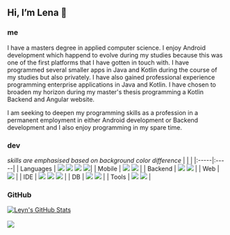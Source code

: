 ##  Hi, I’m Lena 👋

### me
I have a masters degree in applied computer science. I enjoy Android development which happend to evolve during my studies
because this was one of the first platforms that I have gotten in touch with. I have programmed several smaller apps in Java and Kotlin during the course of my studies but also privately. I have also gained professional experience programming enterprise applications in Java and Kotlin. 
I have chosen to broaden my horizon during my master's thesis programming a Kotlin Backend and Angular website. 

I am seeking to deepen my programming skills as a profession in a permanent employment in either Android development or Backend development and I also enjoy programming in my spare time.


### dev
*skills are emphasised based on background color difference*
|  |  |
|:-----|:-----|
| Languages | ![](https://img.shields.io/badge/Code-Kotlin-informational?style=flat&logo=kotlin&logoColor=white&color=4089a3) ![](https://img.shields.io/badge/Code-Java-informational?style=flat&logo=java&logoColor=white&color=4089a3) ![](https://img.shields.io/badge/Code-Typescript-informational?style=flat&logo=typescript&logoColor=white&color=bad2d4) ![](https://img.shields.io/badge/Code-Python-informational?style=flat&logo=python&logoColor=white&color=bad2d4)|
| Mobile | ![](https://img.shields.io/badge/Framework-Android_SDK-informational?style=flat&logo=android&logoColor=white&color=4089a3) ![](https://img.shields.io/badge/Framework-Flutter-informational?style=flat&logo=flutter&logoColor=white&color=bad2d4) |
| Backend | ![](https://img.shields.io/badge/Framework-Ktor-informational?style=flat&logo=kotlin&logoColor=white&color=4089a3) ![](https://img.shields.io/badge/Framework-Spring_Boot-informational?style=flat&logo=springboot&logoColor=white&color=4089a3) |
| Web | ![](https://img.shields.io/badge/Framework-Angular-informational?style=flat&logo=angular&logoColor=white&color=bad2d4) |
| IDE | ![](https://img.shields.io/badge/Editor-Android_Studio-informational?style=flat&logo=androidstudio&logoColor=white&color=4089a3) ![](https://img.shields.io/badge/Editor-IntelliJ_IDEA-informational?style=flat&logo=intellij-idea&logoColor=white&color=4089a3) ![](https://img.shields.io/badge/Editor-VS_Code-informational?style=flat&logo=visual-studio-code&logoColor=white&color=bad2d4) |
| DB | ![](https://img.shields.io/badge/DB-SQL-informational?style=flat&logo=relationaldatabase&logoColor=white&color=bad2d4) ![](https://img.shields.io/badge/DB-MongoDB-informational?style=flat&logo=mongodb&logoColor=white&color=bad2d4) |
| Tools | ![](https://img.shields.io/badge/Tools-Git-informational?style=flat&logo=git&logoColor=white&color=4089a3) ![](https://img.shields.io/badge/Tools-Docker-informational?style=flat&logo=docker&logoColor=white&color=bad2d4) |


### GitHub 

<a href="https://github.com/leyn-o/leyn-o">
  <img align="center" src="https://github-readme-stats.vercel.app/api?username=leyn-o&show_icons=true&line_height=27&count_private=true&title_color=ffffff&text_color=c9cacc&icon_color=4089a3&bg_color=1d1f21" alt="Leyn's GitHub Stats" />
</a>

<br>
<br>

<a href="https://github.com/leyn-o/leyn-o">
  <img align="center" src="https://github-readme-stats.vercel.app/api/top-langs/?username=leyn-o&title_color=ffffff&text_color=c9cacc&icon_color=2bbc8a&bg_color=1d1f21&langs_count=3" />
</a>



<!--
- 💞️ I’m looking to collaborate on ...
- 📫 How to reach me ...
-->

<!---
leyn-o/leyn-o is a ✨ special ✨ repository because its `README.md` (this file) appears on your GitHub profile.
You can click the Preview link to take a look at your changes.
--->
